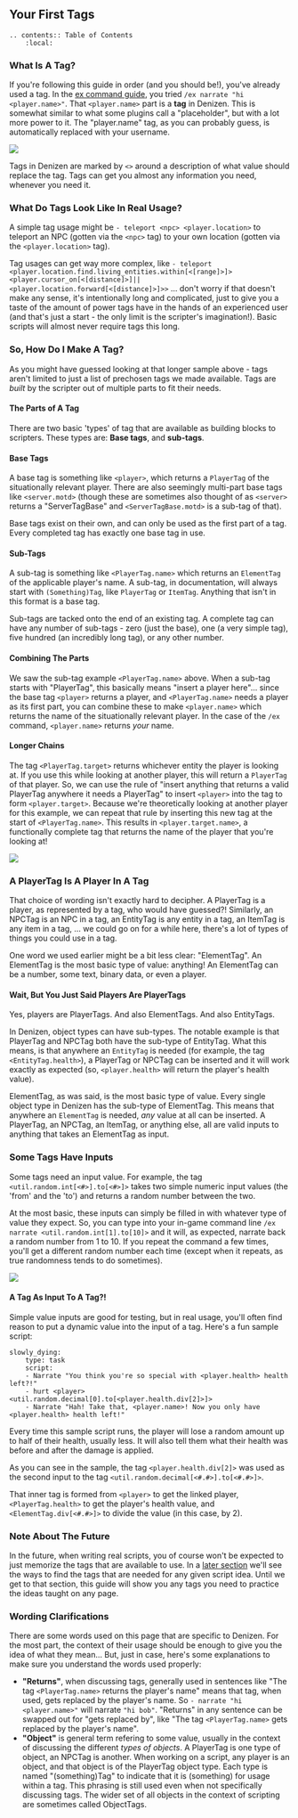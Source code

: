 Your First Tags
---------------

```eval_rst
.. contents:: Table of Contents
    :local:
```

### What Is A Tag?

If you're following this guide in order <span class="parens">(and you should be!)</span>, you've already used a tag. In the [ex command guide](/guides/first-steps/ex-command), you tried `/ex narrate "hi <player.name>"`. That `<player.name>` part is a **tag** in Denizen. This is somewhat similar to what some plugins call a "placeholder", but with a lot more power to it. The "player.name" tag, as you can probably guess, is automatically replaced with your username.

![](images/playernameexample.png)

Tags in Denizen are marked by `<>` around a description of what value should replace the tag. Tags can get you almost any information you need, whenever you need it.

### What Do Tags Look Like In Real Usage?

A simple tag usage might be `- teleport <npc> <player.location>` to teleport an NPC <span class="parens">(gotten via the `<npc>` tag)</span> to your own location <span class="parens">(gotten via the `<player.location>` tag)</span>.

Tag usages can get way more complex, like `- teleport <player.location.find.living_entities.within[<[range]>]> <player.cursor_on[<[distance]>]||<player.location.forward[<[distance]>]>>` ... don't worry if that doesn't make any sense, it's intentionally long and complicated, just to give you a taste of the amount of power tags have in the hands of an experienced user <span class="parens">(and that's just a start - the only limit is the scripter's imagination!)</span>. Basic scripts will almost never require tags this long.

### So, How Do I Make A Tag?

As you might have guessed looking at that longer sample above - tags aren't limited to just a list of prechosen tags we made available. Tags are *built* by the scripter out of multiple parts to fit their needs.

#### The Parts of A Tag

There are two basic 'types' of tag that are available as building blocks to scripters. These types are: **Base tags**, and **sub-tags**. 

#### Base Tags

A base tag is something like `<player>`, which returns a `PlayerTag` of the situationally relevant player. There are also seemingly multi-part base tags like `<server.motd>` <span class="parens">(though these are sometimes also thought of as `<server>` returns a "ServerTagBase" and `<ServerTagBase.motd>` is a sub-tag of that)</span>.

Base tags exist on their own, and can only be used as the first part of a tag. Every completed tag has exactly one base tag in use.

#### Sub-Tags

 A sub-tag is something like `<PlayerTag.name>` which returns an `ElementTag` of the applicable player's name. A sub-tag, in documentation, will always start with `(Something)Tag`, like `PlayerTag` or `ItemTag`. Anything that isn't in this format is a base tag.

 Sub-tags are tacked onto the end of an existing tag. A complete tag can have any number of sub-tags - zero <span class="parens">(just the base)</span>, one <span class="parens">(a very simple tag)</span>, five hundred <span class="parens">(an incredibly long tag)</span>, or any other number.

#### Combining The Parts

We saw the sub-tag example `<PlayerTag.name>` above. When a sub-tag starts with "PlayerTag", this basically means "insert a player here"... since the base tag `<player>` returns a player, and `<PlayerTag.name>` needs a player as its first part, you can combine these to make `<player.name>` which returns the name of the situationally relevant player. In the case of the `/ex` command, `<player.name>` returns *your* name.

#### Longer Chains

The tag `<PlayerTag.target>` returns whichever entity the player is looking at. If you use this while looking at another player, this will return a `PlayerTag` of that player. So, we can use the rule of "insert anything that returns a valid PlayerTag anywhere it needs a PlayerTag" to insert `<player>` into the tag to form `<player.target>`. Because we're theoretically looking at another player for this example, we can repeat that rule by inserting this new tag at the start of `<PlayerTag.name>`. This results in `<player.target.name>`, a functionally complete tag that returns the name of the player that you're looking at!

![](images/howtagsfittogether.gif)

### A PlayerTag Is A Player In A Tag

That choice of wording isn't exactly hard to decipher. A PlayerTag is a player, as represented by a tag, who would have guessed?! Similarly, an NPCTag is an NPC in a tag, an EntityTag is any entity in a tag, an ItemTag is any item in a tag, ... we could go on for a while here, there's a lot of types of things you could use in a tag.

One word we used earlier might be a bit less clear: "ElementTag". An ElementTag is the most basic type of value: anything! An ElementTag can be a number, some text, binary data, or even a player.

#### Wait, But You Just Said Players Are PlayerTags

Yes, players are PlayerTags. And also ElementTags. And also EntityTags.

In Denizen, object types can have sub-types. The notable example is that PlayerTag and NPCTag both have the sub-type of EntityTag. What this means, is that anywhere an `EntityTag` is needed <span class="parens">(for example, the tag `<EntityTag.health>`)</span>, a PlayerTag or NPCTag can be inserted and it will work exactly as expected <span class="parens">(so, `<player.health>` will return the player's health value)</span>.

ElementTag, as was said, is the most basic type of value. Every single object type in Denizen has the sub-type of ElementTag. This means that anywhere an `ElementTag` is needed, *any* value at all can be inserted. A PlayerTag, an NPCTag, an ItemTag, or anything else, all are valid inputs to anything that takes an ElementTag as input.

### Some Tags Have Inputs

Some tags need an input value. For example, the tag `<util.random.int[<#>].to[<#>]>` takes two simple numeric input values <span class="parens">(the 'from' and the 'to')</span> and returns a random number between the two.

At the most basic, these inputs can simply be filled in with whatever type of value they expect. So, you can type into your in-game command line `/ex narrate <util.random.int[1].to[10]>` and it will, as expected, narrate back a random number from 1 to 10. If you repeat the command a few times, you'll get a different random number each time <span class="parens">(except when it repeats, as true randomness tends to do sometimes)</span>.

![](images/utilrandomexample.png)

#### A Tag As Input To A Tag?!

Simple value inputs are good for testing, but in real usage, you'll often find reason to put a dynamic value into the input of a tag. Here's a fun sample script:

```dscript_green
slowly_dying:
    type: task
    script:
    - Narrate "You think you're so special with <player.health> health left?!"
    - hurt <player> <util.random.decimal[0].to[<player.health.div[2]>]>
    - Narrate "Hah! Take that, <player.name>! Now you only have <player.health> health left!"
```

Every time this sample script runs, the player will lose a random amount up to half of their health, usually less. It will also tell them what their health was before and after the damage is applied.

As you can see in the sample, the tag `<player.health.div[2]>` was used as the second input to the tag `<util.random.decimal[<#.#>].to[<#.#>]>`.

That inner tag is formed from `<player>` to get the linked player, `<PlayerTag.health>` to get the player's health value, and `<ElementTag.div[<#.#>]>` to divide the value <span class="parens">(in this case, by 2)</span>.

### Note About The Future

In the future, when writing real scripts, you of course won't be expected to just memorize the tags that are available to use. In a [later section](/guides/basics/finding-tools) we'll see the ways to find the tags that are needed for any given script idea. Until we get to that section, this guide will show you any tags you need to practice the ideas taught on any page.

### Wording Clarifications

There are some words used on this page that are specific to Denizen. For the most part, the context of their usage should be enough to give you the idea of what they mean... But, just in case, here's some explanations to make sure you understand the words used properly:

- **"Returns"**, when discussing tags, generally used in sentences like "The tag `<PlayerTag.name>` returns the player's name" means that tag, when used, gets replaced by the player's name. So `- narrate "hi <player.name>"` will narrate `"hi bob"`. "Returns" in any sentence can be swapped out for "gets replaced by", like "The tag `<PlayerTag.name>` gets replaced by the player's name".
- **"Object"** is general term refering to some value, usually in the context of discussing the different *types of objects*. A PlayerTag is one type of object, an NPCTag is another. When working on a script, any player is an object, and that object is of the PlayerTag object type. Each type is named "(something)Tag" to indicate that it is (something) for usage within a tag. This phrasing is still used even when not specifically discussing tags. The wider set of all objects in the context of scripting are sometimes called ObjectTags.
